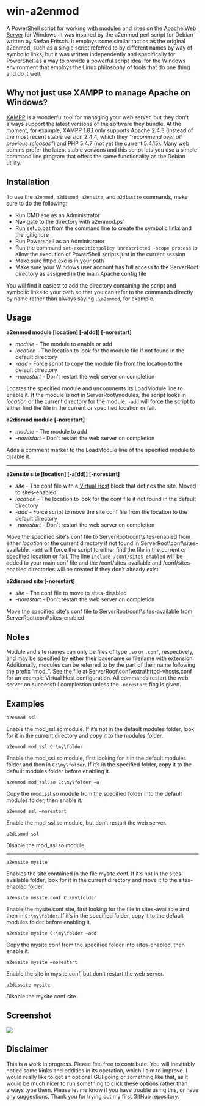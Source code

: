 # win-a2enmod
A PowerShell script for working with modules and sites on the [Apache Web Server][] for Windows. It was inspired by the a2enmod perl script for Debian written by Stefan Fritsch. It employs some similar tactics as the original a2enmod, such as a single script referred to by different names by way of symbolic links, but it was written independently and specifically for PowerShell as a way to provide a powerful script ideal for the Windows environment that employs the Linux philosophy of tools that do one thing and do it well.

[Apache Web Server]: http://httpd.apache.org/

## Why not just use XAMPP to manage Apache on Windows?
[XAMPP][] is a wonderful tool for managing your web server, but they don't always support the latest versions of the software they bundle. At the moment, for example, XAMPP 1.8.1 only supports Apache 2.4.3 (instead of the most recent stable version 2.4.4, which they *"recommend over all previous releases"*) and PHP 5.4.7 (not yet the current 5.4.15). Many web admins prefer the latest stable versions and this script lets you use a simple command line program that offers the same functionality as the Debian utility.

[XAMPP]: http://www.apachefriends.org/en/xampp-windows.html

## Installation
To use the `a2enmod`, `a2dismod`, `a2ensite`, and `a2dissite` commands, make sure to do the following:

* Run CMD.exe as an Administrator
* Navigate to the directory with a2enmod.ps1
* Run setup.bat from the command line to create the symbolic links and the .gitignore
* Run Powershell as an Administrator
* Run the command `set-executionpolicy unrestricted -scope process` to allow the execution of PowerShell scripts just in the current session
* Make sure httpd.exe is in your path
* Make sure your Windows user account has full access to the ServerRoot directory as assigned in the main Apache config file

You will find it easiest to add the directory containing the script and symbolic links to your path so that you can refer to the commands directly by name rather than always saying `.\a2enmod`, for example.

## Usage  

  __a2enmod module [location] [-a[dd]] [-norestart]__
* _module_ - The module to enable or add
* _location_ - The location to look for the module file if not found in the default directory
* _-add_ - Force script to copy the module file from the location to the default directory
* _-norestart_ - Don't restart the web server on completion

Locates the specified module and uncomments its LoadModule line to enable it. If the module is not in ServerRoot\modules, the script looks in _location_ or the current directory for the module. `-add` will force the script to either find the file in the current or specified location or fail.
	
  __a2dismod module [-norestart]__
* _module_ - The module to add
* _-norestart_ - Don't restart the web server on completion

Adds a comment marker to the LoadModule line of the specified module to disable it.

***********

  __a2ensite site [location] [-a[dd]] [-norestart]__
* _site_ - The conf file with a [Virtual Host] block that defines the site. Moved to sites-enabled
* _location_ - The location to look for the conf file if not found in the default directory
* _-add_ - Force script to move the site conf file from the location to the default directory
* _-norestart_ - Don't restart the web server on completion

Move the specified site's conf file to ServerRoot\conf\sites-enabled from either _location_ or the current directory if not found in ServerRoot\conf\sites-available. `-add` will force the script to either find the file in the current or specified location or fail.
The line `Include /conf/sites-enabled` will be added to your main conf file and the /conf/sites-available and /conf/sites-enabled directories will be created if they don't already exist.

[Virtual Host]: http://httpd.apache.org/docs/2.4/vhosts/

  __a2dismod site [-norestart]__
* _site_ - The conf file to move to sites-disabled
* _-norestart_ - Don't restart the web server on completion

Move the specified site's conf file to ServerRoot\conf\sites-available from ServerRoot\conf\sites-enabled.

## Notes
Module and site names can only be files of type `.so` or `.conf`, respectively, and may be specified by either their basename or filename with extension. Additionally, modules can be referred to by the part of their name following the prefix “mod_”. 
See the file at ServerRoot\conf\extra\httpd-vhosts.conf for an example Virtual Host configuration. All commands restart the web server on successful complestion unless the `-norestart` flag is given.


## Examples
	a2enmod ssl
Enable the mod_ssl.so module. If it’s not in the default modules folder, look for it in the current directory and copy it to the modules folder.

	a2enmod mod_ssl C:\my\folder
Enable the mod_ssl.so module, first looking for it in the default modules folder and then in `C:\my\folder`. If it’s in the specified folder, copy it to the default modules folder before enabling it.

	a2enmod mod_ssl.so C:\my\folder –a
Copy the mod_ssl.so module from the specified folder into the default modules folder, then enable it.

	a2enmod ssl –norestart
Enable the mod_ssl.so module, but don’t restart the web server.

	a2dismod ssl
Disable the mod_ssl.so module.

***********
	
	a2ensite mysite
Enables the site contained in the file mysite.conf. If it’s not in the sites-available folder, look for it in the current directory and move it to the sites-enabled folder.

	a2ensite mysite.conf C:\my\folder
Enable the mysite.conf site, first looking for the file in sites-available and then in `C:\my\folder`. If it’s in the specified folder, copy it to the default modules folder before enabling it.

	a2ensite mysite C:\my\folder –add
Copy the mysite.conf from the specified folder into sites-enabled, then enable it.

	a2ensite mysite –norestart
Enable the site in mysite.conf, but don’t restart the web server.

	a2dissite mysite
Disable the mysite.conf site.

## Screenshot
<img src="http://aninternetpresence.net/github/win_a2en_usage.PNG" style="border:none"/>

## Disclaimer
This is a work in progress. Please feel free to contribute. You will inevitably notice some kinks and oddities in its operation, which I aim to improve. I would really like to get an optional GUI going or something like that, as it would be much nicer to run something to click these options rather than always type them. Please let me know if you have trouble using this, or have any suggestions. Thank you for trying out my first GitHub repository.
